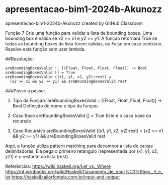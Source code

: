 # apresentacao-bim1-2024b-Akunozz
apresentacao-bim1-2024b-Akunozz created by GitHub Classroom


Função 7
Crie uma função para validar a lista de bounding boxes. Uma bounding box é válida se x2 >= x1 e y2 >= y1. A função retornará True se todas as bounding boxes da lista forem válidas, ou False em caso contrário.
Resolva esta função sem usar lambda.

##Resolução:
```
areBoundingBoxesValid :: [(Float, Float, Float, Float)] -> Bool
areBoundingBoxesValid [] = True 
areBoundingBoxesValid ((x1, y1, x2, y2):rest) = 
  (x2 >= x1 && y2 >= y1) && areBoundingBoxesValid rest 
```
###Passo a passo:
1. Tipo da Função:
areBoundingBoxesValid :: [(Float, Float, Float, Float)] -> Bool
Definição do nome e tipo da funçao.

2. Caso Base
areBoundingBoxesValid [] = True
Este é o caso base da recursão

3. Caso Recursivo
areBoundingBoxesValid ((x1, y1, x2, y2):rest) = 
  (x2 >= x1 && y2 >= y1) && areBoundingBoxesValid rest

Aqui, a função utiliza pattern matching para decompor a lista de caixas delimitadoras. Ela pega o primeiro retangulo (representada por (x1, y1, x2, y2)) e o restante da lista (rest).

Referências:
https://wiki.haskell.org/Let_vs._Where
https://pt.wikibooks.org/wiki/Haskell/Casamento_de_padr%C3%B5es,_if_e_let
https://haskell.tailorfontela.com.br/input-and-output
